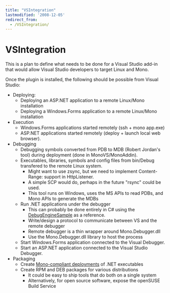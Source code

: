 ```yaml
---
title: "VSIntegration"
lastmodified: '2008-12-05'
redirect_from:
  - /VSIntegration/
---
```


VSIntegration
=============

This is a plan to define what needs to be done for a Visual Studio add-in that would allow Visual Studio developers to target Linux and Mono.

Once the plugin is installed, the following should be possible from Visual Studio:

-   Deploying:
    -   Deploying an ASP.NET application to a remote Linux/Mono installation
    -   Deploying a Windows.Forms application to a remote Linux/Mono installation
-   Execution
    -   Windows.Forms applications started remotely (ssh + mono app.exe)
    -   ASP.NET applications started remotely (deploy + launch local web browser).
-   Debugging
    -   Debugging symbols converted from PDB to MDB (Robert Jordan's tool) during deployment (done in MonoVS/MonoAddin).
    -   Executables, libraries, symbols and config files from bin/Debug transfered to the remote Linux system.
        -   Might want to use zsync, but we need to implement Content-Range: support in HttpListener.
        -   A simple SCP would do, perhaps in the future "rsync" could be used.
        -   This tool runs on Windows, uses the MS APIs to read PDBs, and Mono APIs to generate the MDBs
    -   Run .NET applications under the debugger
        -   This can probably be done entirely in C# using the [DebugEngineSample](http://code.msdn.microsoft.com/debugenginesample/Release/ProjectReleases.aspx?ReleaseId=501) as a reference.
        -   Write/design a protocol to communicate between VS and the remote debugger
        -   Remote debugger is a thin wrapper around Mono.Debugger.dll
        -   Use the Mono.Debugger.dll library to host the process
    -   Start Windows.Forms application connected to the Visual Debugger.
    -   Start an ASP.NET application connected to the Visual Studio Debugger.
-   Packaging
    -   Create [Mono-compliant deployments](/Guidelines:Application_Deployment "Guidelines:Application Deployment") of .NET executables
    -   Create RPM and DEB packages for various distributions
        -   It could be easy to ship tools that do both on a single system
        -   Alternatively, for open source software, expose the openSUSE Build Service


